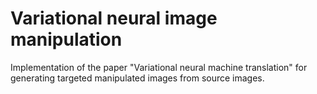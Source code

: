 # Variational neural image manipulation
 Implementation of the paper "Variational neural machine translation" for generating targeted manipulated images from source images.
